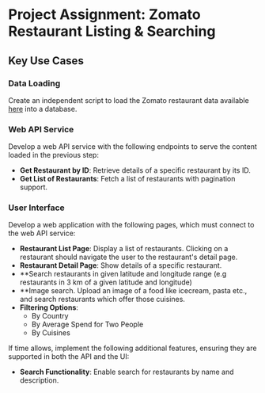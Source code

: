 # Project Assignment: Zomato Restaurant Listing & Searching
 
## Key Use Cases
 
### Data Loading
Create an independent script to load the Zomato restaurant data available [here](https://www.kaggle.com/datasets/shrutimehta/zomato-restaurants-data) into a database.
 
### Web API Service
Develop a web API service with the following endpoints to serve the content loaded in the previous step:
  - **Get Restaurant by ID**: Retrieve details of a specific restaurant by its ID.
  - **Get List of Restaurants**: Fetch a list of restaurants with pagination support.
 
### User Interface
Develop a web application with the following pages, which must connect to the web API service:
  - **Restaurant List Page**: Display a list of restaurants. Clicking on a restaurant should navigate the user to the restaurant's detail page.
  - **Restaurant Detail Page**: Show details of a specific restaurant.
  - **Search restaurants in given latitude and longitude range (e.g restaurants in 3 km of a given latitude and longitude)
  -   **Image search. Upload an image of a food like icecream, pasta etc., and search restaurants which offer those cuisines.
- **Filtering Options**:
  - By Country
  - By Average Spend for Two People
  - By Cuisines

 
If time allows, implement the following additional features, ensuring they are supported in both the API and the UI:
- **Search Functionality**: Enable search for restaurants by name and description.
